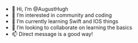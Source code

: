 - 👋 Hi, I’m @AugustHugh
- 👀 I’m interested in community and coding 
- 🌱 I’m currently learning Swift and IOS things
- 💞️ I’m looking to collaborate on learning the basics 
- 📫 Direct message is a good way! 

<!---
AugustHugh/AugustHugh is a ✨ special ✨ repository because its `README.md` (this file) appears on your GitHub profile.
You can click the Preview link to take a look at your changes.
--->

